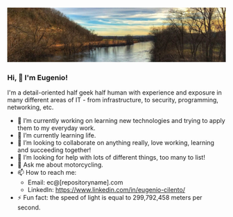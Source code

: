 ![](1609282245699.jpg)

### Hi, 👋 I'm Eugenio!

I'm a detail-oriented half geek half human with experience and exposure in many different areas of IT - from infrastructure, to security, programming, networking, etc. 

- 🔭 I’m currently working on learning new technologies and trying to apply them to my everyday work.
- 🌱 I’m currently learning life.
- 👯 I’m looking to collaborate on anything really, love working, learning and succeeding together!
- 🤔 I’m looking for help with lots of different things, too many to list!
- 💬 Ask me about motorcycling.
- 📫 How to reach me:
  - Email: ec@[repositoryname].com
  - LinkedIn: https://www.linkedin.com/in/eugenio-cilento/
- ⚡ Fun fact: the speed of light is equal to 299,792,458 meters per second.

